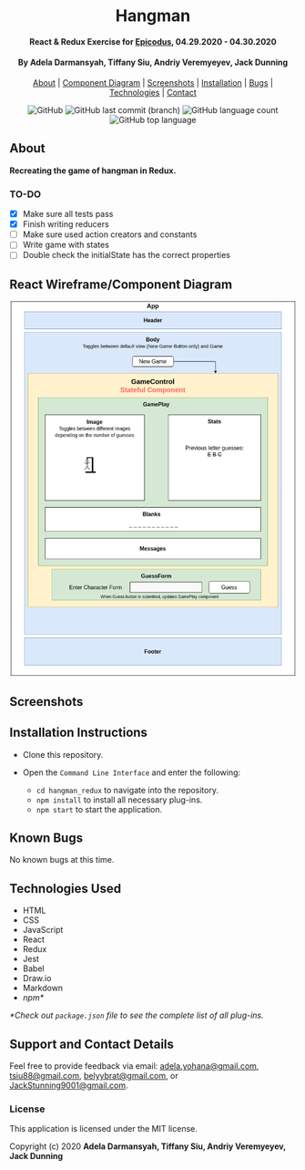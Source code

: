<div align=center>

# Hangman

#### React & Redux Exercise for [Epicodus](https://www.epicodus.com/), 04.29.2020 - 04.30.2020

#### By **Adela Darmansyah, Tiffany Siu, Andriy Veremyeyev, Jack Dunning**

[About](#About) | [Component Diagram](##React-Component-Diagram) | [Screenshots](#Screenshots) | [Installation](#Installation-Instructions) | [Bugs](#Known-Bugs) | [Technologies](#Technologies-Used) | [Contact](#Support-and-Contact-Details)

![GitHub](https://img.shields.io/github/license/ayohana/hangman_redux?color=%23DE98B2&style=for-the-badge) ![GitHub last commit (branch)](https://img.shields.io/github/last-commit/ayohana/hangman_redux/master?color=%23DE98B2&style=for-the-badge) ![GitHub language count](https://img.shields.io/github/languages/count/ayohana/hangman_redux?color=%23DE98B2&style=for-the-badge) ![GitHub top language](https://img.shields.io/github/languages/top/ayohana/hangman_redux?color=%23DE98B2&style=for-the-badge)

</div>

## About

**Recreating the game of hangman in Redux.**

### TO-DO

- [x] Make sure all tests pass
- [x] Finish writing reducers
- [ ] Make sure used action creators and constants
- [ ] Write game with states
- [ ] Double check the initialState has the correct properties

## React Wireframe/Component Diagram

<div align=center>
  <img style="width:500px" src="./public/hangman-component-diagram.png">
</div>

## Screenshots

<!-- <img style="width:600px" src="./public/img/app-screenshot.jpg"> -->

## Installation Instructions

* Clone this repository.

* Open the `Command Line Interface` and enter the following:
  * `cd hangman_redux` to navigate into the repository.
  * `npm install` to install all necessary plug-ins.
  * `npm start` to start the application.

## Known Bugs

No known bugs at this time.

## Technologies Used

* HTML
* CSS
* JavaScript
* React
* Redux
* Jest
* Babel
* Draw.io
* Markdown
* _npm*_

_*Check out `package.json` file to see the complete list of all plug-ins._

## Support and Contact Details

Feel free to provide feedback via email: adela.yohana@gmail.com, tsiu88@gmail.com, belyybrat@gmail.com, or JackStunning9001@gmail.com.

### License

This application is licensed under the MIT license.

Copyright (c) 2020 **Adela Darmansyah, Tiffany Siu, Andriy Veremyeyev, Jack Dunning**
